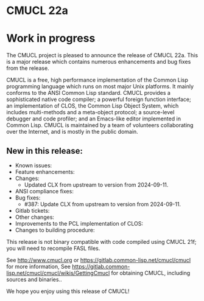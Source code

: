 # CMUCL 22a

# Work in progress

The CMUCL project is pleased to announce the release of CMUCL 22a.
This is a major release which contains numerous enhancements and bug
fixes from the <previous> release.

CMUCL is a free, high performance implementation of the Common Lisp
programming language which runs on most major Unix platforms. It
mainly conforms to the ANSI Common Lisp standard. CMUCL provides a
sophisticated native code compiler; a powerful foreign function
interface; an implementation of CLOS, the Common Lisp Object System,
which includes multi-methods and a meta-object protocol; a
source-level debugger and code profiler; and an Emacs-like editor
implemented in Common Lisp. CMUCL is maintained by a team of
volunteers collaborating over the Internet, and is mostly in the
public domain.

## New in this release:
  * Known issues:
  * Feature enhancements:
  * Changes:
    * Updated CLX from upstream to version from 2024-09-11.
  * ANSI compliance fixes:
  * Bug fixes:
    * #387: Update CLX from upstream to version from 2024-09-11.
  * Gitlab tickets:
  * Other changes:
  * Improvements to the PCL implementation of CLOS:
  * Changes to building procedure:

This release is not binary compatible with code compiled using CMUCL
21f; you will need to recompile FASL files.

See http://www.cmucl.org or
https://gitlab.common-lisp.net/cmucl/cmucl for more information,
See
https://gitlab.common-lisp.net/cmucl/cmucl/wikis/GettingCmucl
for obtaining CMUCL, including sources and binaries..


We hope you enjoy using this release of CMUCL!

